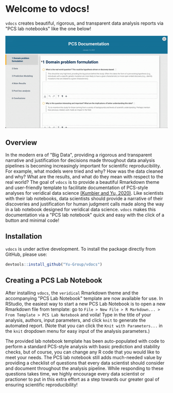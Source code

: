 
# Welcome to vdocs!

<!-- badges: start -->
<!-- badges: end -->

`vdocs` creates beautiful, rigorous, and transparent data analysis reports via "PCS lab notebooks" like the one below!

<p align="center">
  <img src="https://github.com/Yu-Group/vdocs/blob/main/man/figures/vdocs.gif" alt="animated"/>
</p>

## Overview

In the modern era of "Big Data", providing a rigorous and transparent narrative and justification for decisions made throughout data analysis pipelines is becoming increasingly important for scientific reproducibility. For example, what models were tried and why? How was the data cleaned and why? What are the results, and what do they mean with respect to the real world? The goal of `vdocs` is to provide a beautiful Rmarkdown theme and user-friendly template to facilitate documentation of PCS-style analyses for veridical data science [(Kumbier and Yu, 2020)](https://www.pnas.org/content/117/8/3920). Like scientists with their lab notebooks, data scientists should provide a narrative of their discoveries and justification for human judgment calls made along the way in a lab notebook designed for veridical data science. `vdocs` makes this documentation via a "PCS lab notebook" quick and easy with the click of a button and minimal code!

## Installation

`vdocs` is under active development. To install the package directly from GitHub, please use:

``` r
devtools::install_github("Yu-Group/vdocs")
```

## Creating a PCS Lab Notebook

After installing `vdocs`, the `veridical` Rmarkdown theme and the accompanying "PCS Lab Notebook" template are now available for use. In RStudio, the easiest way to start a new PCS Lab Notebook is to open a new Rmarkdown file from template: go to `File > New File > R Markdown... > From Template > PCS Lab Notebook` and voila! Type in the title of your analysis, authors, input parameters, and click `knit` to generate the automated report. (Note that you can click the `Knit with Parameters...` in the `knit` dropdown menu for easy input of the analysis parameters.) 

The provided lab notebook template has been auto-populated with code to perform a standard PCS-style analysis with basic prediction and stability checks, but of course, you can change any R code that you would like to meet your needs. The PCS lab notebook still adds much-needed value by providing a checklist of questions that every data scientist should consider and document throughout the analysis pipeline. While responding to these questions takes time, we highly encourage every data scientist or practioner to put in this extra effort as a step towards our greater goal of ensuring scientific reproducibility!



